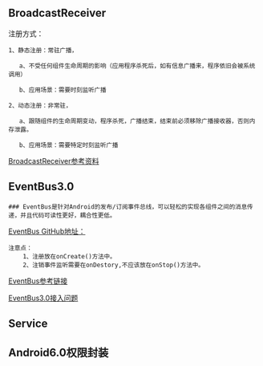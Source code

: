 
## BroadcastReceiver

 注册方式：

    1、静态注册：常驻广播，

       a、不受任何组件生命周期的影响（应用程序杀死后，如有信息广播来，程序依旧会被系统调用）

       b、应用场景：需要时刻监听广播

    2、动态注册：非常驻，

       a、跟随组件的生命周期变动，程序杀死，广播结束，结束前必须移除广播接收器，否则内存泄露。

       b、应用场景：需要特定时刻监听广播

  [BroadcastReceiver参考资料](http://www.jianshu.com/p/ca3d87a4cdf3)

## EventBus3.0

    ### EventBus是针对Android的发布/订阅事件总线，可以轻松的实现各组件之间的消息传递，并且代码可读性更好，耦合性更低。

[EventBus GitHub地址：](https://github.com/greenrobot/EventBus)

    注意点：
        1、注册放在onCreate()方法中。
        2、注销事件监听需要在onDestory,不应该放在onStop()方法中。

[EventBus参考链接](http://www.jianshu.com/p/da9e193e8b03)

[EventBus3.0接入问题](http://www.jianshu.com/p/2d4e435a3413)

## Service


## Android6.0权限封装

